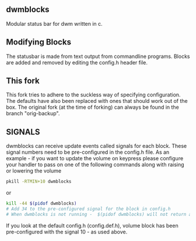 ## dwmblocks
Modular status bar for dwm written in c.

## Modifying Blocks
The statusbar is made from text output from commandline programs.
Blocks are added and removed by editing the config.h header file.

## This fork
This fork tries to adhere to the suckless way of specifying configuration.
The defaults have also been replaced with ones that should work out of the box.
The original fork (at the time of forking) can always be found in the branch "orig-backup".

## SIGNALS
dwmblocks can receive update events called signals for each block. These signal numbers need to be pre-configured in the config.h file.
As an example - if you want to update the volume on keypress please configure your handler to pass on one of the following commands along with raising or lowering the volume

```bash
pkill -RTMIN+10 dwmblocks
```
or

```bash
kill -44 $(pidof dwmblocks)
# Add 34 to the pre-configured signal for the block in config.h
# When dwmblocks is not running -  $(pidof dwmblocks) will not return anything, causing this command to exit with a non-zero value. Be mindful if you're chaining with `&&`
```

If you look at the default config.h (config.def.h), volume block has been pre-configured with the signal 10 - as used above.
